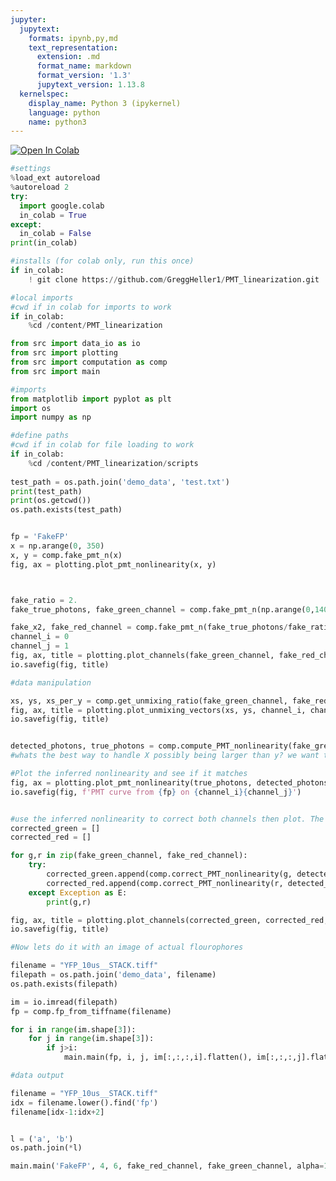 ```yaml
---
jupyter:
  jupytext:
    formats: ipynb,py,md
    text_representation:
      extension: .md
      format_name: markdown
      format_version: '1.3'
      jupytext_version: 1.13.8
  kernelspec:
    display_name: Python 3 (ipykernel)
    language: python
    name: python3
---
```


<!-- #region colab_type="text" id="view-in-github" -->
<a href="https://colab.research.google.com/github/GreggHeller1/Neuron_Tutorial/blob/main/scripts/notebook.ipynb" target="_parent"><img src="https://colab.research.google.com/assets/colab-badge.svg" alt="Open In Colab"/></a>
<!-- #endregion -->

```python id="71ee021b"
#settings
%load_ext autoreload
%autoreload 2
try:
  import google.colab
  in_colab = True
except:
  in_colab = False
print(in_colab)
```

```python colab={"base_uri": "https://localhost:8080/"} id="4e02e926" outputId="84475a29-508b-4d96-adf5-e85665e994d2"
#installs (for colab only, run this once)
if in_colab:
    ! git clone https://github.com/GreggHeller1/PMT_linearization.git
```


```python id="5e9731ca"
#local imports
#cwd if in colab for imports to work
if in_colab:
    %cd /content/PMT_linearization

from src import data_io as io
from src import plotting
from src import computation as comp
from src import main
```


```python id="db51ef2e"
#imports
from matplotlib import pyplot as plt
import os
import numpy as np
```

```python colab={"base_uri": "https://localhost:8080/"} id="a06b6e4a" outputId="989c69e2-c8c4-43e0-9ba6-7a36f66be4c3"
#define paths
#cwd if in colab for file loading to work
if in_colab:
    %cd /content/PMT_linearization/scripts
    
test_path = os.path.join('demo_data', 'test.txt')
print(test_path)
print(os.getcwd())
os.path.exists(test_path)
```

```python colab={"base_uri": "https://localhost:8080/"} id="b3586a50" outputId="56f159c6-3dbc-4b37-d217-083fb5d2e792"

fp = 'FakeFP'
x = np.arange(0, 350)
x, y = comp.fake_pmt_n(x)
fig, ax = plotting.plot_pmt_nonlinearity(x, y)



fake_ratio = 2.
fake_true_photons, fake_green_channel = comp.fake_pmt_n(np.arange(0,140,fake_ratio))

fake_x2, fake_red_channel = comp.fake_pmt_n(fake_true_photons/fake_ratio, round=False)
channel_i = 0
channel_j = 1
fig, ax, title = plotting.plot_channels(fake_green_channel, fake_red_channel, channel_i, channel_j, alpha=1, label=fp)
io.savefig(fig, title)
```


```python id="82a5927b"
#data manipulation

xs, ys, xs_per_y = comp.get_unmixing_ratio(fake_green_channel, fake_red_channel)
fig, ax, title = plotting.plot_unmixing_vectors(xs, ys, channel_i, channel_j, label=fp, plot=True)
io.savefig(fig, title)
```


```python

detected_photons, true_photons = comp.compute_PMT_nonlinearity(fake_green_channel, fake_red_channel, xs_per_y)
#whats the best way to handle X possibly being larger than y? we want to get the same curve either way. 

#Plot the inferred nonlinearity and see if it matches
fig, ax = plotting.plot_pmt_nonlinearity(true_photons, detected_photons)
io.savefig(fig, f'PMT curve from {fp} on {channel_i}{channel_j}')
```


```python

#use the inferred nonlinearity to correct both channels then plot. The result should be linear
corrected_green = []
corrected_red = []

for g,r in zip(fake_green_channel, fake_red_channel):
    try:
        corrected_green.append(comp.correct_PMT_nonlinearity(g, detected_photons, true_photons))
        corrected_red.append(comp.correct_PMT_nonlinearity(r, detected_photons, true_photons))
    except Exception as E:
        print(g,r)

fig, ax, title = plotting.plot_channels(corrected_green, corrected_red, channel_i, channel_j, alpha=1, label=f'{fp}_corrected')
io.savefig(fig, title)
```


```python id="f700a7f6"
#Now lets do it with an image of actual flourophores

filename = "YFP_10us__STACK.tiff"
filepath = os.path.join('demo_data', filename)
os.path.exists(filepath)

im = io.imread(filepath)
fp = comp.fp_from_tiffname(filename)

for i in range(im.shape[3]):
    for j in range(im.shape[3]):
        if j>i:
            main.main(fp, i, j, im[:,:,:,i].flatten(), im[:,:,:,j].flatten(), alpha=.01)


```


```python id="8dd23ba7"
#data output

filename = "YFP_10us__STACK.tiff"
idx = filename.lower().find('fp')
filename[idx-1:idx+2]
```
```python

l = ('a', 'b')
os.path.join(*l)

```


```python
main.main('FakeFP', 4, 6, fake_red_channel, fake_green_channel, alpha=1)
```

```python

```
